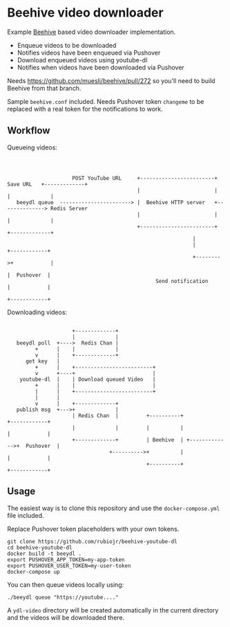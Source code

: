 # Beehive video downloader

Example [Beehive](https://github.com/muesli/beehive) based video downloader implementation.

* Enqueue videos to be downloaded
* Notifies videos have been enqueued via Pushover
* Download enqueued videos using youtube-dl
* Notifies when videos have been downloaded via Pushover

Needs https://github.com/muesli/beehive/pull/272 so you'll need to build Beehive from that branch.

Sample `beehive.conf` included. Needs Pushover token `changeme` to be replaced with a real token for the notifications to work.

## Workflow

Queueing videos:

```



                     POST YouTube URL     +------------------------+   Save URL   +-------------+
                                          |                        |              |             |
   beeydl queue  -----------------------> |  Beehive HTTP server   +--------------> Redis Server
                                          |                        |              |             |
                                          +------------------------+              +-------------+
                                                            |
                                                            |         +------------+
                                                            +-------->+            |
                                                                      |  Pushover  |
                                                Send notification     |            |
                                                                      +------------+

```

Downloading videos:

```

                     +-------------+
                     |             |
   beeydl poll  +---->  Redis Chan |
         +      |    |             |
         v      |    +-------------+
      get key   |
         +      |    +-------------------------+
         v      +----+                         |
    youtube-dl  |    | Download queued Video   |
         +      |    |                         |
         |      |    +-------------------------+
         |      |
         v      |    +-------------+
   publish msg  +--->+             |
                     | Redis Chan  |         +----------+                +------------+
                     |             |         |          |                |            |
                     +-------------+         | Beehive  | +------------->+  Pushover  |
                                 +---------->+          |                |            |
                                             +----------+                +------------+
```

## Usage

The easiest way is to clone this repository and use the `docker-compose.yml` file included.

Replace Pushover token placeholders with your own tokens.

```
git clone https://github.com/rubiojr/beehive-youtube-dl
cd beehive-youtube-dl
docker build -t beeydl .
export PUSHOVER_APP_TOKEN=my-app-token
export PUSHOVER_USER_TOKEN=my-user-token
docker-compose up
```

You can then queue videos locally using:

```
./beeydl queue "https://youtube...."
```

A `ydl-video` directory will be created automatically in the current directory and the videos will be downloaded there.
